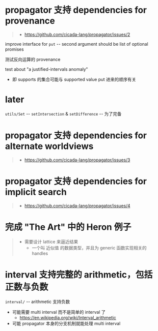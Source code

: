 # propagator 支持 dependencies for provenance

> - https://github.com/cicada-lang/propagator/issues/2

improve interface for `put` -- second argument should be list of optional promises

测试反向运算的 provenance

test about "a justified-intervals anomaly"

- 即 supports 的集合可能与 supported value put 进来的顺序有关

# later

`utils/Set` -- `setIntersection` & `setDifference` -- 为了完备

# propagator 支持 dependencies for alternate worldviews

> - https://github.com/cicada-lang/propagator/issues/3

# propagator 支持 dependencies for implicit search

> - https://github.com/cicada-lang/propagator/issues/4

# 完成 "The Art" 中的 Heron 例子

> - 需要设计 lattice 来逼近结果
>   - 一个叫 近似值 的数据类型，并且为 generic 函数实现相关的 handles

# interval 支持完整的 arithmetic，包括正数与负数

`interval/` -- arithmetic 支持负数

- 可能需要 multi interval 而不是简单的 interval 了
  - https://en.wikipedia.org/wiki/Interval_arithmetic
- 可能 propagator 本身的分支机制就能处理 multi interval

